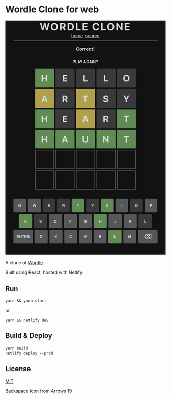 # Wordle Clone for web

![Screenshot of Wordle Clone](/screenshots/example.png)

A clone of [Wordle](https://www.powerlanguage.co.uk/wordle/).

Built using React, hosted with Netlify.

## Run
```
yarn && yarn start
```
or
```
yarn && netlify dev
```

## Build & Deploy
```
yarn build
netlify deploy --prod
```

<!-- ## Contributing
Pull requests are welcome. For major changes, please open an issue first to discuss what you would like to change.

Please make sure to update tests as appropriate. -->

## License
[MIT](https://choosealicense.com/licenses/mit/)

Backspace icon from [Arrows 19](https://www.svgrepo.com/svg/238276/backspace)
